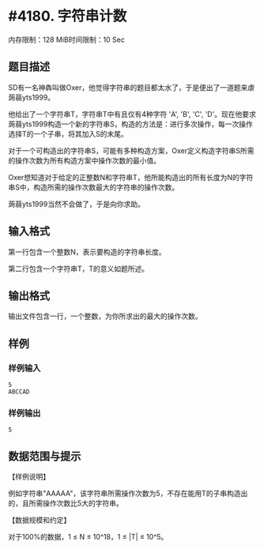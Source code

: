 # #4180. 字符串计数

内存限制：128 MiB时间限制：10 Sec

## 题目描述

SD有一名神犇叫做Oxer，他觉得字符串的题目都太水了，于是便出了一道题来虐蒟蒻yts1999。

他给出了一个字符串T，字符串T中有且仅有4种字符 'A', 'B', 'C', 'D'。现在他要求蒟蒻yts1999构造一个新的字符串S，构造的方法是：进行多次操作，每一次操作选择T的一个子串，将其加入S的末尾。

对于一个可构造出的字符串S，可能有多种构造方案，Oxer定义构造字符串S所需的操作次数为所有构造方案中操作次数的最小值。

Oxer想知道对于给定的正整数N和字符串T，他所能构造出的所有长度为N的字符串S中，构造所需的操作次数最大的字符串的操作次数。

蒟蒻yts1999当然不会做了，于是向你求助。

## 输入格式

第一行包含一个整数N，表示要构造的字符串长度。

第二行包含一个字符串T，T的意义如题所述。

## 输出格式

输出文件包含一行，一个整数，为你所求出的最大的操作次数。

## 样例

### 样例输入

    
    5
    ABCCAD
    

### 样例输出

    
    5
    

## 数据范围与提示

【样例说明】

例如字符串"AAAAA"，该字符串所需操作次数为5，不存在能用T的子串构造出的，且所需操作次数比5大的字符串。

【数据规模和约定】

对于100%的数据，1 &le; N &le; 10^18，1 &le; |T| &le; 10^5。
